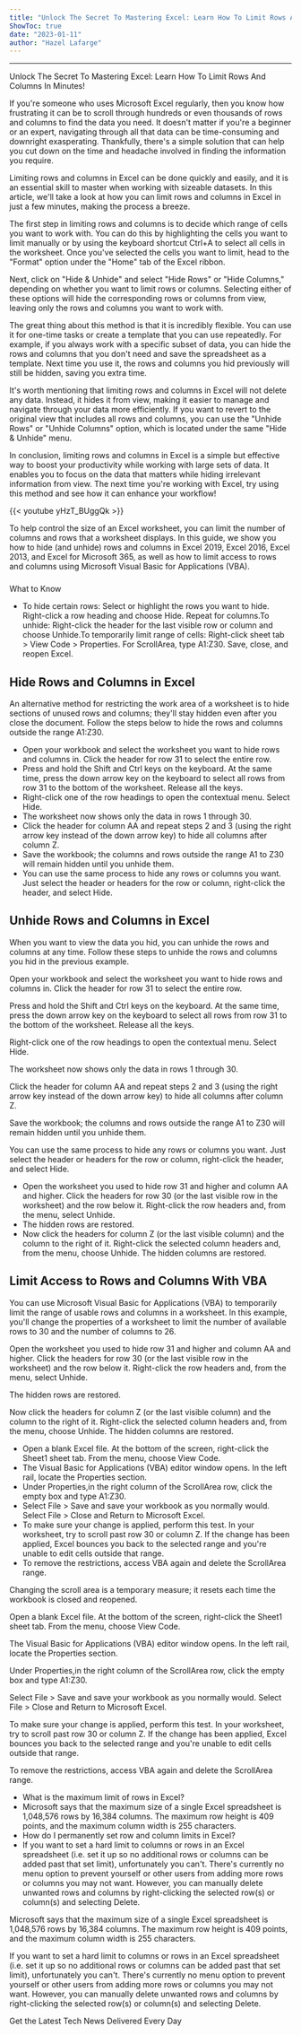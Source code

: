 ```yaml
---
title: "Unlock The Secret To Mastering Excel: Learn How To Limit Rows And Columns In Minutes!"
ShowToc: true 
date: "2023-01-11"
author: "Hazel Lafarge"
---
```

*****
Unlock The Secret To Mastering Excel: Learn How To Limit Rows And Columns In Minutes!

If you're someone who uses Microsoft Excel regularly, then you know how frustrating it can be to scroll through hundreds or even thousands of rows and columns to find the data you need. It doesn't matter if you're a beginner or an expert, navigating through all that data can be time-consuming and downright exasperating. Thankfully, there's a simple solution that can help you cut down on the time and headache involved in finding the information you require.

Limiting rows and columns in Excel can be done quickly and easily, and it is an essential skill to master when working with sizeable datasets. In this article, we'll take a look at how you can limit rows and columns in Excel in just a few minutes, making the process a breeze.

The first step in limiting rows and columns is to decide which range of cells you want to work with. You can do this by highlighting the cells you want to limit manually or by using the keyboard shortcut Ctrl+A to select all cells in the worksheet. Once you've selected the cells you want to limit, head to the "Format" option under the "Home" tab of the Excel ribbon.

Next, click on "Hide & Unhide" and select "Hide Rows" or "Hide Columns," depending on whether you want to limit rows or columns. Selecting either of these options will hide the corresponding rows or columns from view, leaving only the rows and columns you want to work with.

The great thing about this method is that it is incredibly flexible. You can use it for one-time tasks or create a template that you can use repeatedly. For example, if you always work with a specific subset of data, you can hide the rows and columns that you don't need and save the spreadsheet as a template. Next time you use it, the rows and columns you hid previously will still be hidden, saving you extra time.

It's worth mentioning that limiting rows and columns in Excel will not delete any data. Instead, it hides it from view, making it easier to manage and navigate through your data more efficiently. If you want to revert to the original view that includes all rows and columns, you can use the "Unhide Rows" or "Unhide Columns" option, which is located under the same "Hide & Unhide" menu.

In conclusion, limiting rows and columns in Excel is a simple but effective way to boost your productivity while working with large sets of data. It enables you to focus on the data that matters while hiding irrelevant information from view. The next time you're working with Excel, try using this method and see how it can enhance your workflow!

{{< youtube yHzT_BUggQk >}} 




To help control the size of an Excel worksheet, you can limit the number of columns and rows that a worksheet displays. In this guide, we show you how to hide (and unhide) rows and columns in Excel 2019, Excel 2016, Excel 2013, and Excel for Microsoft 365, as well as how to limit access to rows and columns using Microsoft Visual Basic for Applications (VBA).

 
### 
What to Know
 
- To hide certain rows: Select or highlight the rows you want to hide. Right-click a row heading and choose Hide. Repeat for columns.To unhide: Right-click the header for the last visible row or column and choose Unhide.To temporarily limit range of cells: Right-click sheet tab > View Code > Properties. For ScrollArea, type A1:Z30. Save, close, and reopen Excel.

 
##   Hide Rows and Columns in Excel  
 

An alternative method for restricting the work area of a worksheet is to hide sections of unused rows and columns; they'll stay hidden even after you close the document. Follow the steps below to hide the rows and columns outside the range A1:Z30.

 
- Open your workbook and select the worksheet you want to hide rows and columns in. Click the header for row 31 to select the entire row.
 - Press and hold the Shift and Ctrl keys on the keyboard. At the same time, press the down arrow key on the keyboard to select all rows from row 31 to the bottom of the worksheet. Release all the keys.
 - Right-click one of the row headings to open the contextual menu. Select Hide.
 - The worksheet now shows only the data in rows 1 through 30.
 - Click the header for column AA and repeat steps 2 and 3 (using the right arrow key instead of the down arrow key) to hide all columns after column Z.
 - Save the workbook; the columns and rows outside the range A1 to Z30 will remain hidden until you unhide them.
 - You can use the same process to hide any rows or columns you want. Just select the header or headers for the row or column, right-click the header, and select Hide.

 
##   Unhide Rows and Columns in Excel  
 

When you want to view the data you hid, you can unhide the rows and columns at any time. Follow these steps to unhide the rows and columns you hid in the previous example.

 

Open your workbook and select the worksheet you want to hide rows and columns in. Click the header for row 31 to select the entire row.

 

Press and hold the Shift and Ctrl keys on the keyboard. At the same time, press the down arrow key on the keyboard to select all rows from row 31 to the bottom of the worksheet. Release all the keys.

 

Right-click one of the row headings to open the contextual menu. Select Hide.

 

The worksheet now shows only the data in rows 1 through 30.

 

Click the header for column AA and repeat steps 2 and 3 (using the right arrow key instead of the down arrow key) to hide all columns after column Z.

 

Save the workbook; the columns and rows outside the range A1 to Z30 will remain hidden until you unhide them.

 
You can use the same process to hide any rows or columns you want. Just select the header or headers for the row or column, right-click the header, and select Hide.
 
- Open the worksheet you used to hide row 31 and higher and column AA and higher. Click the headers for row 30 (or the last visible row in the worksheet) and the row below it. Right-click the row headers and, from the menu, select Unhide.
 - The hidden rows are restored.
 - Now click the headers for column Z (or the last visible column) and the column to the right of it. Right-click the selected column headers and, from the menu, choose Unhide. The hidden columns are restored.

 
##   Limit Access to Rows and Columns With VBA  
 

You can use Microsoft Visual Basic for Applications (VBA) to temporarily limit the range of usable rows and columns in a worksheet. In this example, you'll change the properties of a worksheet to limit the number of available rows to 30 and the number of columns to 26.

 

Open the worksheet you used to hide row 31 and higher and column AA and higher. Click the headers for row 30 (or the last visible row in the worksheet) and the row below it. Right-click the row headers and, from the menu, select Unhide.

 

The hidden rows are restored.

 

Now click the headers for column Z (or the last visible column) and the column to the right of it. Right-click the selected column headers and, from the menu, choose Unhide. The hidden columns are restored.

 
- Open a blank Excel file. At the bottom of the screen, right-click the Sheet1 sheet tab. From the menu, choose View Code.
 - The Visual Basic for Applications (VBA) editor window opens. In the left rail, locate the Properties section.
 - Under Properties,in the right column of the ScrollArea row, click the empty box and type A1:Z30.
 - Select File > Save and save your workbook as you normally would. Select File > Close and Return to Microsoft Excel.
 - To make sure your change is applied, perform this test. In your worksheet, try to scroll past row 30 or column Z. If the change has been applied, Excel bounces you back to the selected range and you're unable to edit cells outside that range.
 - To remove the restrictions, access VBA again and delete the ScrollArea range.

 
Changing the scroll area is a temporary measure; it resets each time the workbook is closed and reopened.
 

Open a blank Excel file. At the bottom of the screen, right-click the Sheet1 sheet tab. From the menu, choose View Code.

 

The Visual Basic for Applications (VBA) editor window opens. In the left rail, locate the Properties section.

 

Under Properties,in the right column of the ScrollArea row, click the empty box and type A1:Z30.

 

Select File > Save and save your workbook as you normally would. Select File > Close and Return to Microsoft Excel.

 

To make sure your change is applied, perform this test. In your worksheet, try to scroll past row 30 or column Z. If the change has been applied, Excel bounces you back to the selected range and you're unable to edit cells outside that range.

 

To remove the restrictions, access VBA again and delete the ScrollArea range.

 
- What is the maximum limit of rows in Excel?
 - Microsoft says that the maximum size of a single Excel spreadsheet is 1,048,576 rows by 16,384 columns. The maximum row height is 409 points, and the maximum column width is 255 characters.
 - How do I permanently set row and column limits in Excel?
 - If you want to set a hard limit to columns or rows in an Excel spreadsheet (i.e. set it up so no additional rows or columns can be added past that set limit), unfortunately you can't. There's currently no menu option to prevent yourself or other users from adding more rows or columns you may not want. However, you can manually delete unwanted rows and columns by right-clicking the selected row(s) or column(s) and selecting Delete.

 
Microsoft says that the maximum size of a single Excel spreadsheet is 1,048,576 rows by 16,384 columns. The maximum row height is 409 points, and the maximum column width is 255 characters.
 
If you want to set a hard limit to columns or rows in an Excel spreadsheet (i.e. set it up so no additional rows or columns can be added past that set limit), unfortunately you can't. There's currently no menu option to prevent yourself or other users from adding more rows or columns you may not want. However, you can manually delete unwanted rows and columns by right-clicking the selected row(s) or column(s) and selecting Delete.
 

Get the Latest Tech News Delivered Every Day




